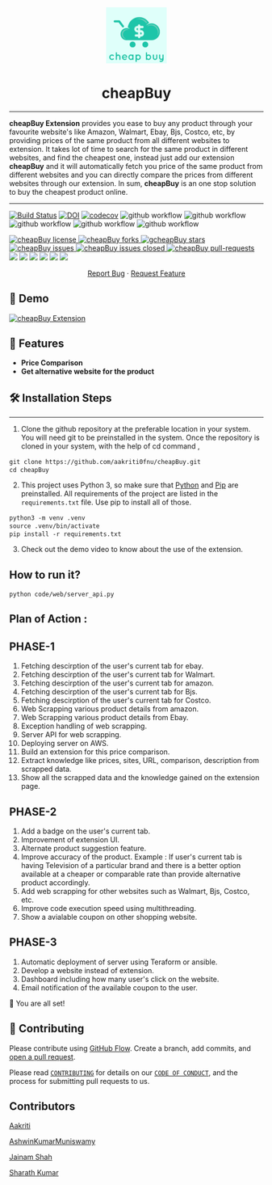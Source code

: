 <p align="center">
  <a href="link-of-our-extension">
    <img alt="GitHub Profile Readme Generator" src="code/extension/images/cheapbuy.png" width="120" />
  </a>
</p>
<h1 align="center">
  cheapBuy
</h1>

---

**cheapBuy Extension** provides you ease to buy any product through your favourite website's like Amazon, Walmart, Ebay, Bjs, Costco, etc, by providing prices of the same product from all different websites to extension. It takes lot of time to search for the same product in different websites, and find the cheapest one, instead just add our extension **cheapBuy** and it will automatically fetch you price of the same product from different websites and you can directly compare the prices from different websites through our extension. In sum, **cheapBuy** is an one stop solution to buy the cheapest product online.

---
[![Build Status](https://app.travis-ci.com/aakriti0fnu/cheapBuy.svg?branch=main)](https://app.travis-ci.com/github/aakriti0fnu/cheapBuy/builds/238891348)
[![DOI](https://zenodo.org/badge/DOI/10.5281/zenodo.5540375.svg)](https://doi.org/10.5281/zenodo.5540375)
[![codecov](https://codecov.io/gh/aakriti0fnu/cheapBuy/branch/dev_aakriti/graph/badge.svg?token=6D5N39DIO7)](https://codecov.io/gh/aakriti0fnu/cheapBuy)
![github workflow](https://github.com/aakriti0fnu/cheapBuy/actions/workflows/unit_test.yml/badge.svg)
![github workflow](https://github.com/aakriti0fnu/cheapBuy/actions/workflows/style_checker.yml/badge.svg)
![github workflow](https://github.com/aakriti0fnu/cheapBuy/actions/workflows/main.yml/badge.svg)
![github workflow](https://github.com/aakriti0fnu/cheapBuy/actions/workflows/code_cov.yml/badge.svg)
![github workflow](https://github.com/aakriti0fnu/cheapBuy/actions/workflows/close_as_a_feature.yml/badge.svg)
<!--Badges-->
<a href="https://github.com/aakriti0fnu/cheapBuy/blob/master/LICENSE" target="blank">
<img src="https://img.shields.io/github/license/aakriti0fnu/cheapBuy?style=flat-square" alt="cheapBuy license" />
</a>
<a href="https://github.com/aakriti0fnu/cheapBuy/fork" target="blank">
<img src="https://img.shields.io/github/forks/aakriti0fnu/cheapBuy?style=flat-square" alt="cheapBuy forks"/>
</a>
<a href="https://github.com/aakriti0fnu/cheapBuy/stargazers" target="blank">
<img src="https://img.shields.io/github/stars/aakriti0fnu/cheapBuy?style=flat-square" alt="gcheapBuy stars"/>
</a>
<a href="https://github.com/aakriti0fnu/cheapBuy/issues" target="blank">
<img src="https://img.shields.io/github/issues/aakriti0fnu/cheapBuy?style=flat-square" alt="cheapBuy issues"/>
</a>
<a href="https://github.com/aakriti0fnu/cheapBuy/issues" target="blank">
<img src="https://img.shields.io/github/issues-closed/aakriti0fnu/cheapBuy" alt="cheapBuy issues closed"/>
</a>
<a href="https://github.com/aakriti0fnu/cheapBuy/pulls" target="blank">
<img src="https://img.shields.io/github/issues-pr/aakriti0fnu/cheapBuy?style=flat-square" alt="cheapBuy pull-requests"/>
</a>

<a href="https://github.com/aakriti0fnu/cheapBuy/graphs/contributors" alt="Contributors">
<img src="https://img.shields.io/github/contributors/aakriti0fnu/cheapBuy" /></a>

<a href="https://github.com/aakriti0fnu/cheapBuy/milestones" alt="milestones">
<img src="https://img.shields.io/github/milestones/all/aakriti0fnu/cheapBuy" /></a> 

<a href="https://github.com/aakriti0fnu/cheapBuy/graphs/commit-activity" alt="commit activity">
<img src="https://img.shields.io/github/commit-activity/w/aakriti0fnu/cheapBuy" /></a> 

<a href="https://github.com/aakriti0fnu/cheapBuy/discussions" alt="discussion">
<img src="https://img.shields.io/github/discussions/aakriti0fnu/cheapBuy" /></a> 

<a href="https://img.shields.io/github/repo-size/aakriti0fnu/cheapBuy" alt="repo size">
<img src="https://img.shields.io/github/repo-size/aakriti0fnu/cheapBuy" /></a>

<a href="https://img.shields.io/tokei/lines/github/aakriti0fnu/cheapBuy" alt="total lines">
<img src="https://img.shields.io/tokei/lines/github/aakriti0fnu/cheapBuy" /></a> 


<p align="center">
    <a href="https://github.com/aakriti0fnu/cheapBuy/issues/new/choose">Report Bug</a>
    ·
    <a href="https://github.com/aakriti0fnu/cheapBuy/issues/new/choose">Request Feature</a>
</p>

## 🚀 Demo 

[![cheapBuy Extension](https://img.youtube.com/vi/Rd5pno8FuD4/0.jpg)](https://www.youtube.com/watch?v=Rd5pno8FuD4)
## 🧐 Features
- **Price Comparison**
- **Get alternative website for the product**


## 🛠️ Installation Steps

---
1. Clone the github repository at the preferable location in your system. You will need git to be preinstalled in the system. Once the repository is cloned in your system, with the help of cd command ,
```
git clone https://github.com/aakriti0fnu/cheapBuy.git
cd cheapBuy
```
2. This project uses Python 3, so make sure that [Python](https://www.python.org/downloads/) and [Pip](https://pip.pypa.io/en/stable/installation/) are preinstalled. All requirements of the project are listed in the ```requirements.txt``` file. Use pip to install all of those.
```
python3 -m venv .venv
source .venv/bin/activate
pip install -r requirements.txt
```
3. Check out the demo video to know about the use of the extension.

## How to run it?
```
python code/web/server_api.py
```

## Plan of Action :
## PHASE-1
1. Fetching descirption of the user's current tab for ebay.
2. Fetching descirption of the user's current tab for Walmart.
3. Fetching descirption of the user's current tab for amazon.
4. Fetching descirption of the user's current tab for Bjs.
5. Fetching descirption of the user's current tab for Costco.
6. Web Scrapping various product details from amazon.
7. Web Scrapping various product details from Ebay.
8. Exception handling of web scrapping.
9. Server API for web scrapping.
10. Deploying server on AWS.
11. Build an extension for this price comparison.
12. Extract knowledge like prices, sites, URL, comparison, description from scrapped data.
13. Show all the scrapped data and the knowledge gained on the extension page.

## PHASE-2
1. Add a badge on the user's current tab.
2. Improvement of extension UI.
3. Alternate product suggestion feature.
4. Improve accuracy of the product. Example : If user's current tab is having Television of a particular brand and there is a better option available at a cheaper or comparable rate than provide alternative product accordingly.
5. Add web scrapping for other websites such as Walmart, Bjs, Costco, etc.
6. Improve code execution speed using multithreading.
7. Show a avialable coupon on other shopping website.

## PHASE-3
1. Automatic deployment of server using Teraform or ansible.
2. Develop a website instead of extension.
3. Dashboard including how many user's click on the website.
4. Email notification of the available coupon to the user.


🌟 You are all set!

## 🍰 Contributing
Please contribute using [GitHub Flow](https://guides.github.com/introduction/flow). Create a branch, add commits, and [open a pull request](https://github.com/het=patel99/cheapBuy/compare).

Please read [`CONTRIBUTING`](CONTRIBUTING.md) for details on our [`CODE OF CONDUCT`](CODE_OF_CONDUCT.md), and the process for submitting pull requests to us.


## Contributors

[Aakriti](https://github.com/aakriti0fnu)

[AshwinKumarMuniswamy](https://github.com/AshwinKumarMuniswamy)

[Jainam Shah](https://github.com/j-08-shah)

[Sharath Kumar](https://github.com/sharathKV)
